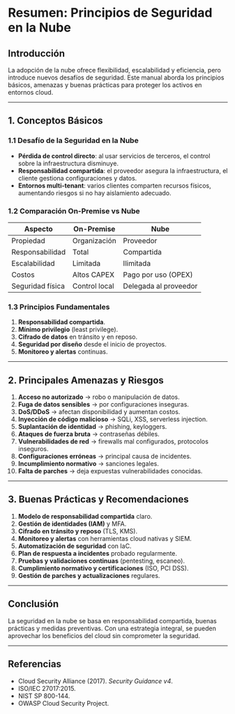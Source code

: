 # Resumen: Principios de Seguridad en la Nube

## Introducción
La adopción de la nube ofrece flexibilidad, escalabilidad y eficiencia, pero introduce nuevos desafíos de seguridad. Este manual aborda los principios básicos, amenazas y buenas prácticas para proteger los activos en entornos cloud.

---

## 1. Conceptos Básicos

### 1.1 Desafío de la Seguridad en la Nube
- **Pérdida de control directo**: al usar servicios de terceros, el control sobre la infraestructura disminuye.  
- **Responsabilidad compartida**: el proveedor asegura la infraestructura, el cliente gestiona configuraciones y datos.  
- **Entornos multi-tenant**: varios clientes comparten recursos físicos, aumentando riesgos si no hay aislamiento adecuado.

### 1.2 Comparación On-Premise vs Nube
| Aspecto | On-Premise | Nube |
|---------|------------|------|
| Propiedad | Organización | Proveedor |
| Responsabilidad | Total | Compartida |
| Escalabilidad | Limitada | Ilimitada |
| Costos | Altos CAPEX | Pago por uso (OPEX) |
| Seguridad física | Control local | Delegada al proveedor |

### 1.3 Principios Fundamentales
1. **Responsabilidad compartida**.  
2. **Mínimo privilegio** (least privilege).  
3. **Cifrado de datos** en tránsito y en reposo.  
4. **Seguridad por diseño** desde el inicio de proyectos.  
5. **Monitoreo y alertas** continuas.

---

## 2. Principales Amenazas y Riesgos
1. **Acceso no autorizado** → robo o manipulación de datos.  
2. **Fuga de datos sensibles** → por configuraciones inseguras.  
3. **DoS/DDoS** → afectan disponibilidad y aumentan costos.  
4. **Inyección de código malicioso** → SQLi, XSS, serverless injection.  
5. **Suplantación de identidad** → phishing, keyloggers.  
6. **Ataques de fuerza bruta** → contraseñas débiles.  
7. **Vulnerabilidades de red** → firewalls mal configurados, protocolos inseguros.  
8. **Configuraciones erróneas** → principal causa de incidentes.  
9. **Incumplimiento normativo** → sanciones legales.  
10. **Falta de parches** → deja expuestas vulnerabilidades conocidas.

---

## 3. Buenas Prácticas y Recomendaciones
1. **Modelo de responsabilidad compartida** claro.  
2. **Gestión de identidades (IAM)** y MFA.  
3. **Cifrado en tránsito y reposo** (TLS, KMS).  
4. **Monitoreo y alertas** con herramientas cloud nativas y SIEM.  
5. **Automatización de seguridad** con IaC.  
6. **Plan de respuesta a incidentes** probado regularmente.  
7. **Pruebas y validaciones continuas** (pentesting, escaneo).  
8. **Cumplimiento normativo y certificaciones** (ISO, PCI DSS).  
9. **Gestión de parches y actualizaciones** regulares.

---

## Conclusión
La seguridad en la nube se basa en responsabilidad compartida, buenas prácticas y medidas preventivas. Con una estrategia integral, se pueden aprovechar los beneficios del cloud sin comprometer la seguridad.

---

## Referencias
- Cloud Security Alliance (2017). *Security Guidance v4*.  
- ISO/IEC 27017:2015.  
- NIST SP 800-144.  
- OWASP Cloud Security Project.
